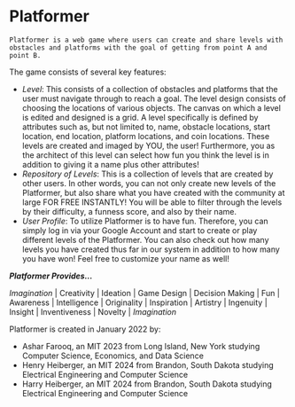 # **Platformer**

`Platformer is a web game where users can create and share levels with obstacles and platforms with the goal of getting from point A and point B.`

The game consists of several key features:

* *Level*: This consists of a collection of obstacles and platforms that the user must navigate through to reach a goal. The level design consists of choosing the locations of various objects. The canvas on which a level is edited and designed is a grid. A level specifically is defined by attributes such as, but not limited to, name, obstacle locations, start location, end location, platform locations, and coin locations. These levels are created and imaged by YOU, the user! Furthermore, you as the architect of this level can select how fun you think the level is in addition to giving it a name plus other attributes! 
* *Repository of Levels*: This is a collection of levels that are created by other users. In other words, you can not only create new levels of the Platformer, but also share what you have created with the community at large FOR FREE INSTANTLY! You will be able to filter through the levels by their difficulty, a funness score, and also by their name. 
* *User Profile*: To utilize Platformer is to have fun. Therefore, you can simply log in via your Google Account and start to create or play different levels of the Platformer. You can also check out how many levels you have created thus far in our system in addition to how many you have won! Feel free to customize your name as well! 

***Platformer Provides...***

*Imagination* | Creativity | Ideation | Game Design | Decision Making | Fun | Awareness | Intelligence | Originality | Inspiration | Artistry | Ingenuity | Insight | Inventiveness | Novelty | *Imagination*

Platformer is created in January 2022 by: 

* Ashar Farooq, an MIT 2023 from Long Island, New York studying Computer Science, Economics, and Data Science
* Henry Heiberger, an MIT 2024 from Brandon, South Dakota studying Electrical Engineering and Computer Science
* Harry Heiberger, an MIT 2024 from Brandon, South Dakota studying Electrical Engineering and Computer Science
